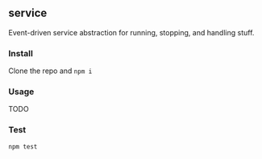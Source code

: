## service

Event-driven service abstraction for running, stopping, and handling stuff.


### Install 

Clone the repo and `npm i`

### Usage

TODO

### Test 

`npm test`